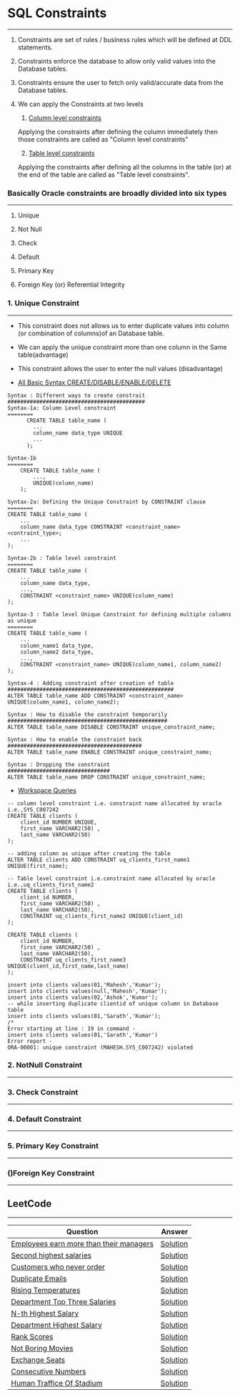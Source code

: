 # SQL Constraints
------------


1. Constraints are set of rules / business rules which will be defined at DDL statements.

2. Constraints enforce the database to allow only valid values into the Database tables.

3. Constraints ensure the user to fetch only valid/accurate data from the Database tables.

4. We can apply the Constraints at two levels

   1. <ins>Column level constraints</ins>
   
     Applying the constraints after defining the column immediately then those constraints are called as 
     "Column level constraints"

   2. <ins>Table level constraints</ins>
   
     Applying the constraints after defining all the columns in the table (or) at the end of the table are called as 
     "Table level constraints".


### Basically Oracle constraints are broadly divided into six types
------------
   1) Unique

   2) Not Null

   3) Check

   4) Default

   5) Primary Key
  
   6) Foreign Key (or) Referential Integrity
   
   
### 1. Unique Constraint    
------------


* This constraint does not allows us to enter duplicate values into column (or combination of columns)of an Database table.

* We can apply the unique constraint more than one column in the Same table(advantage)

* This constraint allows the user to enter the null values (disadvantage)

* <ins>All Basic Syntax CREATE/DISABLE/ENABLE/DELETE</ins>
```
Syntax : Different ways to create constrait
###########################################
Syntax-1a: Column Level constraint
========
	  CREATE TABLE table_name (
		...
		column_name data_type UNIQUE
		...
	  );

Syntax-1b
========
	CREATE TABLE table_name (
		...,
		UNIQUE(column_name)
	);

Syntax-2a: Defining the Unique Constraint by CONSTRAINT clause
========
CREATE TABLE table_name (
    ...
    column_name data_type CONSTRAINT <constraint_name> <contraint_type>;
    ...
);

Syntax-2b : Table level constraint
========
CREATE TABLE table_name (
    ...
    column_name data_type,
    ...,
    CONSTRAINT <constraint_name> UNIQUE(column_name)
);

Syntax-3 : Table level Unique Constraint for defining multiple columns as unique
========
CREATE TABLE table_name (
    ...
    column_name1 data_type,
    column_name2 data_type,
    ...,
    CONSTRAINT <constraint_name> UNIQUE(column_name1, column_name2)
);

Syntax-4 : Adding constraint after creation of table
####################################################
ALTER TABLE table_name ADD CONSTRAINT <constraint_name> UNIQUE(column_name1, column_name2);

Syntax : How to disable the constraint temporarily
##################################################
ALTER TABLE table_name DISABLE CONSTRAINT unique_constraint_name;

Syntax : How to enable the constraint back
##########################################
ALTER TABLE table_name ENABLE CONSTRAINT unique_constraint_name;

Syntax : Dropping the constraint
################################
ALTER TABLE table_name DROP CONSTRAINT unique_constraint_name;

```

* <ins>Workspace Queries</ins>
```
-- column level constraint i.e. constraint name allocated by oracle i.e.,SYS_C007242
CREATE TABLE clients (
    client_id NUMBER UNIQUE,
    first_name VARCHAR2(50) ,
    last_name VARCHAR2(50)
);

-- adding column as unique after creating the table
ALTER TABLE clients ADD CONSTRAINT uq_clients_first_name1 UNIQUE(first_name);

-- Table level constraint i.e.constraint name allocated by oracle i.e.,uq_clients_first_name2
CREATE TABLE clients (
    client_id NUMBER,
    first_name VARCHAR2(50) ,
    last_name VARCHAR2(50),
    CONSTRAINT uq_clients_first_name2 UNIQUE(client_id)  
);

CREATE TABLE clients (
    client_id NUMBER,
    first_name VARCHAR2(50) ,
    last_name VARCHAR2(50),
    CONSTRAINT uq_clients_first_name3 UNIQUE(client_id,first_name,last_name)  
);

insert into clients values(01,'Mahesh','Kumar');
insert into clients values(null,'Mahesh','Kumar');
insert into clients values(02,'Ashok','Kumar');
-- while inserting duplicate clientid of unique column in Database table
insert into clients values(01,'Sarath','Kumar');
/*
Error starting at line : 19 in command -
insert into clients values(01,'Sarath','Kumar')
Error report -
ORA-00001: unique constraint (MAHESH.SYS_C007242) violated
```

### 2. NotNull Constraint    
------------
### 3. Check Constraint    
------------
### 4. Default Constraint    
------------
### 5. Primary Key Constraint    
------------
### ()Foreign Key Constraint    
------------
## LeetCode 
-----------




| Question                | Answer                 |
|-------------------------|------------------------:|
| <a href="https://leetcode.com/problems/employees-earning-more-than-their-managers/description/">Employees earn more than their managers</a> | <a href="https://github.com/mdh266/SQL-Practice/blob/master/leetcode/employees_managers.sql">Solution</a> |
| <a href="https://leetcode.com/problems/second-highest-salary/description/">Second highest salaries</a> | <a href="https://github.com/mdh266/SQL-Practice/blob/master/leetcode/SecondHighestSalary.sql">Solution</a> |
| <a href="https://leetcode.com/problems/customers-who-never-order/">Customers who never order</a> | <a href="https://github.com/mdh266/SQL-Practice/blob/master/leetcode/CustomersDontOrder.sql">Solution</a> | 
| <a href="https://leetcode.com/problems/duplicate-emails/description/">Duplicate Emails</a> | <a href="https://github.com/mdh266/SQL-Practice/blob/master/leetcode/DuplicateEmails.sql">Solution</a> |
|[Rising Temperatures](https://leetcode.com/problems/rising-temperature) | [Solution](https://github.com/mdh266/SQL-Practice/blob/master/leetcode/RisingTemperatures.sql) |
|[Department Top Three Salaries](https://leetcode.com/problems/department-top-three-salaries/submissions/) | [Solution](https://github.com/mdh266/SQL-Practice/blob/master/leetcode/Top3DeptSalaries.sql) |
|[N-th Highest Salary](https://leetcode.com/problems/nth-highest-salary/) | [Solution](https://github.com/mdh266/SQL-Practice/blob/master/leetcode/NthHighestSalary.sql)|
|[Department Highest Salary](https://leetcode.com/problems/department-highest-salary/) | [Solution](https://github.com/mdh266/SQL-Practice/blob/master/leetcode/DeptHighestSalary.sql) |
| [Rank Scores](https://leetcode.com/problems/rank-scores/) | [Solution](https://github.com/mdh266/SQL-Practice/blob/master/leetcode/RankScores.sql) |
| [Not Boring Movies](https://leetcode.com/problems/not-boring-movies/) | [Solution](https://github.com/mdh266/SQL-Practice/blob/master/leetcode/notboringmovies.sql)|
| [Exchange Seats](https://leetcode.com/problems/exchange-seats/) | [Solution](https://github.com/mdh266/SQL-Practice/blob/master/leetcode/exchange-seats.sql)|
| [Consecutive Numbers](https://leetcode.com/problems/consecutive-numbers/) | [Solution](https://github.com/mdh266/SQL-Practice/blob/master/leetcode/ConsecutiveNumbers.sql)|
| [Human Traffice Of Stadium](https://leetcode.com/problems/human-traffic-of-stadium/) | [Solution](https://github.com/mdh266/SQL-Practice/blob/master/leetcode/HumanTrafficStadium.sql) |




